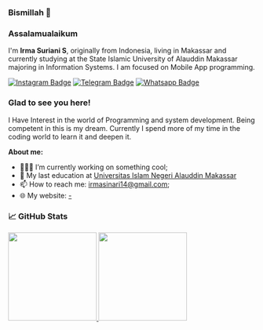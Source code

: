 ### Bismillah 👋
### Assalamualaikum 

I'm **Irma Suriani S**, originally from Indonesia, living in Makassar and currently studying at the State Islamic University of Alauddin Makassar majoring in Information Systems. I am focused on Mobile App programming.


[![Instagram Badge](https://img.shields.io/badge/-Instagram-e4405f?style=flat-square&logo=Instagram&logoColor=white)](https://www.instagram.com/irma_sinari/)
[![Telegram Badge](https://img.shields.io/badge/-Telegram-0088cc?style=flat-square&logo=Telegram&logoColor=white)](https://web.telegram.org/k/)
[![Whatsapp Badge](https://img.shields.io/badge/-Whatsapp-25d366?style=flat-square&logo=Whatsapp&logoColor=white)](https://web.whatsapp.com/)



### Glad to see you here!

I Have Interest in the world of Programming and system development. Being competent in this is my dream. Currently I spend more of my time in the coding world to learn it and deepen it. 

**About me:**
- 👨🏻‍💻 I’m currently working on something cool;
- :school: My last education at [Universitas Islam Negeri Alauddin Makassar](https://uin-alauddin.ac.id)
- 📫 How to reach me: irmasinari14@gmail.com;
- 🌐 My website: [-](-)


### &#x1f4c8; GitHub Stats
<p>
  <a href="https://github.com/irmaSurianiS/irmaSurianiS">
  <img height="180em" src="https://github-readme-stats.vercel.app/api?username=irmaSurianiS&hide=htmle&show_icons=true&include_all_commits=true&bg_color=30,e96443,904e95&title_color=fff&text_color=fff&icon_color=fff"/>
  <img height="180em" src="https://github-readme-stats.vercel.app/api/top-langs/?username=irmaSurianiS&hide=html,tex&bg_color=30,e96443,904e95&title_color=fff&text_color=fff"/>
</p>


<!-- 
Here are some ideas to get you started:

- 🔭 I’m currently working on ...
- 🌱 I’m currently learning ...
- 👯 I’m looking to collaborate on ...
- 🤔 I’m looking for help with ...
- 💬 Ask me about ...
- 📫 How to reach me: ...
- 😄 Pronouns: ...
- ⚡ Fun fact: ...

 -->
